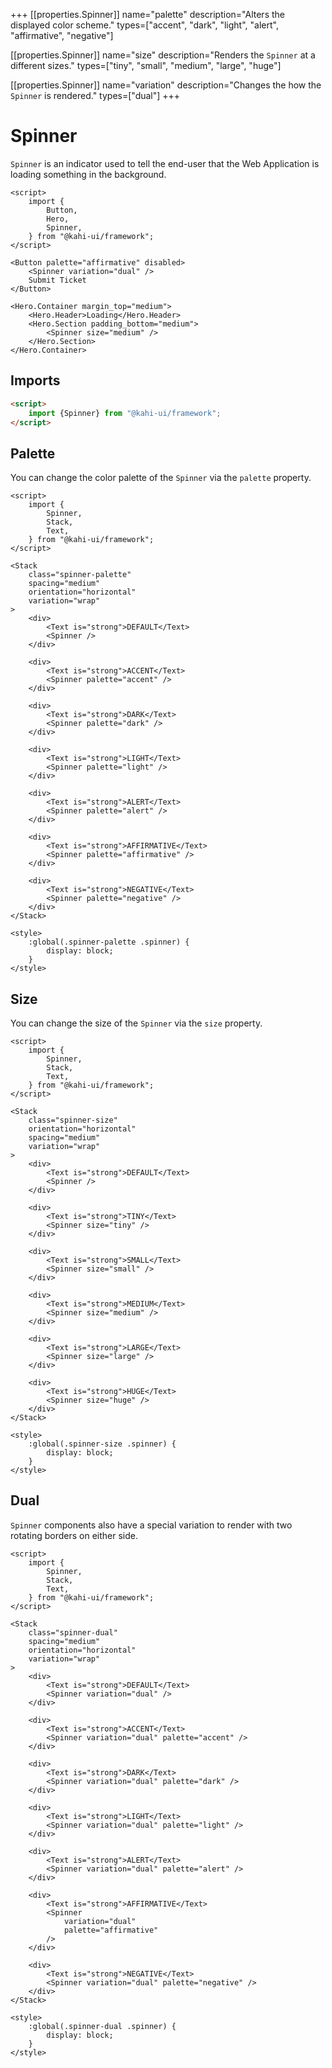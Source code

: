 +++
[[properties.Spinner]]
name="palette"
description="Alters the displayed color scheme."
types=["accent", "dark", "light", "alert", "affirmative", "negative"]

[[properties.Spinner]]
name="size"
description="Renders the <code>Spinner</code> at a different sizes."
types=["tiny", "small", "medium", "large", "huge"]

[[properties.Spinner]]
name="variation"
description="Changes the how the <code>Spinner</code> is rendered."
types=["dual"]
+++

# Spinner

`Spinner` is an indicator used to tell the end-user that the Web Application is loading something in the background.

```svelte repl Spinner Preview
<script>
    import {
        Button,
        Hero,
        Spinner,
    } from "@kahi-ui/framework";
</script>

<Button palette="affirmative" disabled>
    <Spinner variation="dual" />
    Submit Ticket
</Button>

<Hero.Container margin_top="medium">
    <Hero.Header>Loading</Hero.Header>
    <Hero.Section padding_bottom="medium">
        <Spinner size="medium" />
    </Hero.Section>
</Hero.Container>
```

## Imports

```html default Spinner Imports
<script>
    import {Spinner} from "@kahi-ui/framework";
</script>
```

## Palette

You can change the color palette of the `Spinner` via the `palette` property.

```svelte repl Spinner Palette
<script>
    import {
        Spinner,
        Stack,
        Text,
    } from "@kahi-ui/framework";
</script>

<Stack
    class="spinner-palette"
    spacing="medium"
    orientation="horizontal"
    variation="wrap"
>
    <div>
        <Text is="strong">DEFAULT</Text>
        <Spinner />
    </div>

    <div>
        <Text is="strong">ACCENT</Text>
        <Spinner palette="accent" />
    </div>

    <div>
        <Text is="strong">DARK</Text>
        <Spinner palette="dark" />
    </div>

    <div>
        <Text is="strong">LIGHT</Text>
        <Spinner palette="light" />
    </div>

    <div>
        <Text is="strong">ALERT</Text>
        <Spinner palette="alert" />
    </div>

    <div>
        <Text is="strong">AFFIRMATIVE</Text>
        <Spinner palette="affirmative" />
    </div>

    <div>
        <Text is="strong">NEGATIVE</Text>
        <Spinner palette="negative" />
    </div>
</Stack>

<style>
    :global(.spinner-palette .spinner) {
        display: block;
    }
</style>
```

## Size

You can change the size of the `Spinner` via the `size` property.

```svelte repl Spinner Size
<script>
    import {
        Spinner,
        Stack,
        Text,
    } from "@kahi-ui/framework";
</script>

<Stack
    class="spinner-size"
    orientation="horizontal"
    spacing="medium"
    variation="wrap"
>
    <div>
        <Text is="strong">DEFAULT</Text>
        <Spinner />
    </div>

    <div>
        <Text is="strong">TINY</Text>
        <Spinner size="tiny" />
    </div>

    <div>
        <Text is="strong">SMALL</Text>
        <Spinner size="small" />
    </div>

    <div>
        <Text is="strong">MEDIUM</Text>
        <Spinner size="medium" />
    </div>

    <div>
        <Text is="strong">LARGE</Text>
        <Spinner size="large" />
    </div>

    <div>
        <Text is="strong">HUGE</Text>
        <Spinner size="huge" />
    </div>
</Stack>

<style>
    :global(.spinner-size .spinner) {
        display: block;
    }
</style>
```

## Dual

`Spinner` components also have a special variation to render with two rotating borders on either side.

```svelte repl Spinner Dual
<script>
    import {
        Spinner,
        Stack,
        Text,
    } from "@kahi-ui/framework";
</script>

<Stack
    class="spinner-dual"
    spacing="medium"
    orientation="horizontal"
    variation="wrap"
>
    <div>
        <Text is="strong">DEFAULT</Text>
        <Spinner variation="dual" />
    </div>

    <div>
        <Text is="strong">ACCENT</Text>
        <Spinner variation="dual" palette="accent" />
    </div>

    <div>
        <Text is="strong">DARK</Text>
        <Spinner variation="dual" palette="dark" />
    </div>

    <div>
        <Text is="strong">LIGHT</Text>
        <Spinner variation="dual" palette="light" />
    </div>

    <div>
        <Text is="strong">ALERT</Text>
        <Spinner variation="dual" palette="alert" />
    </div>

    <div>
        <Text is="strong">AFFIRMATIVE</Text>
        <Spinner
            variation="dual"
            palette="affirmative"
        />
    </div>

    <div>
        <Text is="strong">NEGATIVE</Text>
        <Spinner variation="dual" palette="negative" />
    </div>
</Stack>

<style>
    :global(.spinner-dual .spinner) {
        display: block;
    }
</style>
```
